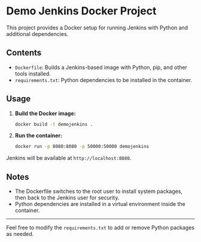 # Demo Jenkins Docker Project

This project provides a Docker setup for running Jenkins with Python and additional dependencies.

## Contents
- `Dockerfile`: Builds a Jenkins-based image with Python, pip, and other tools installed.
- `requirements.txt`: Python dependencies to be installed in the container.

## Usage

1. **Build the Docker image:**
   ```bash
   docker build -t demojenkins .
   ```
2. **Run the container:**
   ```bash
   docker run -p 8080:8080 -p 50000:50000 demojenkins
   ```

Jenkins will be available at `http://localhost:8080`.

## Notes
- The Dockerfile switches to the root user to install system packages, then back to the Jenkins user for security.
- Python dependencies are installed in a virtual environment inside the container.

---

Feel free to modify the `requirements.txt` to add or remove Python packages as needed.
